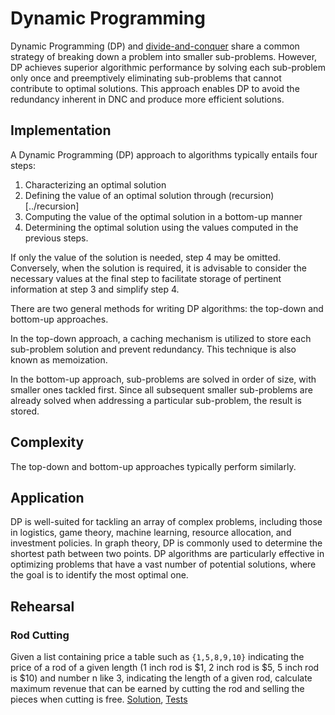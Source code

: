 # Dynamic Programming

Dynamic Programming (DP) and [divide-and-conquer](../dnc) share a common strategy of breaking down a problem into smaller sub-problems. However, DP achieves superior algorithmic performance by solving each sub-problem only once and preemptively eliminating sub-problems that cannot contribute to optimal solutions. This approach enables DP to avoid the redundancy inherent in DNC and produce more efficient solutions.

## Implementation

A Dynamic Programming (DP) approach to algorithms typically entails four steps:

1. Characterizing an optimal solution
2. Defining the value of an optimal solution through (recursion)[../recursion]
3. Computing the value of the optimal solution in a bottom-up manner
4. Determining the optimal solution using the values computed in the previous steps.

If only the value of the solution is needed, step 4 may be omitted. Conversely, when the solution is required, it is advisable to consider the necessary values at the final step to facilitate storage of pertinent information at step 3 and simplify step 4.

There are two general methods for writing DP algorithms: the top-down and bottom-up approaches.

In the top-down approach, a caching mechanism is utilized to store each sub-problem solution and prevent redundancy. This technique is also known as memoization.

In the bottom-up approach, sub-problems are solved in order of size, with smaller ones tackled first. Since all subsequent smaller sub-problems are already solved when addressing a particular sub-problem, the result is stored.

## Complexity

The top-down and bottom-up approaches typically perform similarly.

## Application

DP is well-suited for tackling an array of complex problems, including those in logistics, game theory, machine learning, resource allocation, and investment policies. In graph theory, DP is commonly used to determine the shortest path between two points. DP algorithms are particularly effective in optimizing problems that have a vast number of potential solutions, where the goal is to identify the most optimal one.

## Rehearsal

### Rod Cutting

Given a list containing price a table such as `{1,5,8,9,10}` indicating the price of a rod of a given length (1 inch rod is $1, 2 inch rod is $5, 5 inch rod is $10) and number n like 3, indicating the length of a given rod, calculate maximum revenue that can be earned by cutting the rod and selling the pieces when cutting is free. [Solution](rod_cutting.go), [Tests](rod_cutting_test.go)
